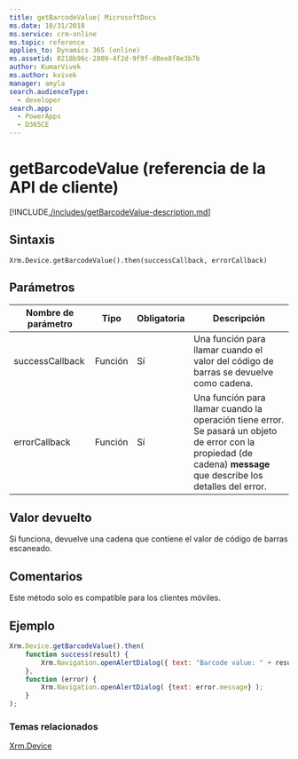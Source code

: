 ```yaml
---
title: getBarcodeValue| MicrosoftDocs
ms.date: 10/31/2018
ms.service: crm-online
ms.topic: reference
applies_to: Dynamics 365 (online)
ms.assetid: 0218b96c-2809-4f2d-9f9f-d8ee8f8e3b7b
author: KumarVivek
ms.author: kvivek
manager: amyla
search.audienceType:
  - developer
search.app:
  - PowerApps
  - D365CE
---
```

# <a name="getbarcodevalue-client-api-reference"></a>getBarcodeValue (referencia de la API de cliente)



[!INCLUDE[./includes/getBarcodeValue-description.md](./includes/getBarcodeValue-description.md)]


## <a name="syntax"></a>Sintaxis

`Xrm.Device.getBarcodeValue().then(successCallback, errorCallback)`

## <a name="parameters"></a>Parámetros

| Nombre de parámetro        | Tipo           | Obligatoria  |Descripción  |
| ------------- |-------------| -----|-----|
|successCallback |Función | Sí|Una función para llamar cuando el valor del código de barras se devuelve como cadena.|
|errorCallback |Función | Sí|Una función para llamar cuando la operación tiene error. Se pasará un objeto de error con la propiedad (de cadena) **message** que describe los detalles del error.|
 

## <a name="return-value"></a>Valor devuelto
Si funciona, devuelve una cadena que contiene el valor de código de barras escaneado.

## <a name="remarks"></a>Comentarios
Este método solo es compatible para los clientes móviles.

## <a name="example"></a>Ejemplo

```JavaScript
Xrm.Device.getBarcodeValue().then(
    function success(result) {
        Xrm.Navigation.openAlertDialog({ text: "Barcode value: " + result });
    },
    function (error) {
        Xrm.Navigation.openAlertDialog( {text: error.message} );
    }
);
``` 

### <a name="related-topics"></a>Temas relacionados
[Xrm.Device](../xrm-device.md)

